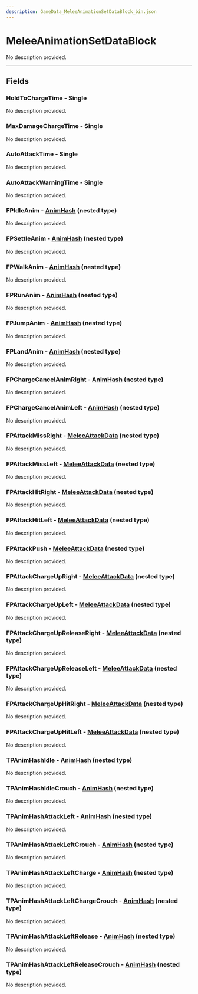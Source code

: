```yaml
---
description: GameData_MeleeAnimationSetDataBlock_bin.json
---
```


# MeleeAnimationSetDataBlock

No description provided.

***

## Fields

### HoldToChargeTime - Single

No description provided.

### MaxDamageChargeTime - Single

No description provided.

### AutoAttackTime - Single

No description provided.

### AutoAttackWarningTime - Single

No description provided.

### FPIdleAnim - [AnimHash](../nested-types/animhash.md) (nested type)

No description provided.

### FPSettleAnim - [AnimHash](../nested-types/animhash.md) (nested type)

No description provided.

### FPWalkAnim - [AnimHash](../nested-types/animhash.md) (nested type)

No description provided.

### FPRunAnim - [AnimHash](../nested-types/animhash.md) (nested type)

No description provided.

### FPJumpAnim - [AnimHash](../nested-types/animhash.md) (nested type)

No description provided.

### FPLandAnim - [AnimHash](../nested-types/animhash.md) (nested type)

No description provided.

### FPChargeCancelAnimRight - [AnimHash](../nested-types/animhash.md) (nested type)

No description provided.

### FPChargeCancelAnimLeft - [AnimHash](../nested-types/animhash.md) (nested type)

No description provided.

### FPAttackMissRight - [MeleeAttackData](../nested-types/meleeattackdata.md) (nested type)

No description provided.

### FPAttackMissLeft - [MeleeAttackData](../nested-types/meleeattackdata.md) (nested type)

No description provided.

### FPAttackHitRight - [MeleeAttackData](../nested-types/meleeattackdata.md) (nested type)

No description provided.

### FPAttackHitLeft - [MeleeAttackData](../nested-types/meleeattackdata.md) (nested type)

No description provided.

### FPAttackPush - [MeleeAttackData](../nested-types/meleeattackdata.md) (nested type)

No description provided.

### FPAttackChargeUpRight - [MeleeAttackData](../nested-types/meleeattackdata.md) (nested type)

No description provided.

### FPAttackChargeUpLeft - [MeleeAttackData](../nested-types/meleeattackdata.md) (nested type)

No description provided.

### FPAttackChargeUpReleaseRight - [MeleeAttackData](../nested-types/meleeattackdata.md) (nested type)

No description provided.

### FPAttackChargeUpReleaseLeft - [MeleeAttackData](../nested-types/meleeattackdata.md) (nested type)

No description provided.

### FPAttackChargeUpHitRight - [MeleeAttackData](../nested-types/meleeattackdata.md) (nested type)

No description provided.

### FPAttackChargeUpHitLeft - [MeleeAttackData](../nested-types/meleeattackdata.md) (nested type)

No description provided.

### TPAnimHashIdle - [AnimHash](../nested-types/animhash.md) (nested type)

No description provided.

### TPAnimHashIdleCrouch - [AnimHash](../nested-types/animhash.md) (nested type)

No description provided.

### TPAnimHashAttackLeft - [AnimHash](../nested-types/animhash.md) (nested type)

No description provided.

### TPAnimHashAttackLeftCrouch - [AnimHash](../nested-types/animhash.md) (nested type)

No description provided.

### TPAnimHashAttackLeftCharge - [AnimHash](../nested-types/animhash.md) (nested type)

No description provided.

### TPAnimHashAttackLeftChargeCrouch - [AnimHash](../nested-types/animhash.md) (nested type)

No description provided.

### TPAnimHashAttackLeftRelease - [AnimHash](../nested-types/animhash.md) (nested type)

No description provided.

### TPAnimHashAttackLeftReleaseCrouch - [AnimHash](../nested-types/animhash.md) (nested type)

No description provided.
